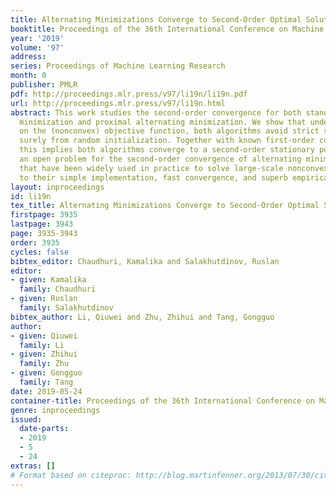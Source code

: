 ```yaml
---
title: Alternating Minimizations Converge to Second-Order Optimal Solutions
booktitle: Proceedings of the 36th International Conference on Machine Learning
year: '2019'
volume: '97'
address: 
series: Proceedings of Machine Learning Research
month: 0
publisher: PMLR
pdf: http://proceedings.mlr.press/v97/li19n/li19n.pdf
url: http://proceedings.mlr.press/v97/li19n.html
abstract: This work studies the second-order convergence for both standard alternating
  minimization and proximal alternating minimization. We show that under mild assumptions
  on the (nonconvex) objective function, both algorithms avoid strict saddles almost
  surely from random initialization. Together with known first-order convergence results,
  this implies both algorithms converge to a second-order stationary point. This solves
  an open problem for the second-order convergence of alternating minimization algorithms
  that have been widely used in practice to solve large-scale nonconvex problems due
  to their simple implementation, fast convergence, and superb empirical performance.
layout: inproceedings
id: li19n
tex_title: Alternating Minimizations Converge to Second-Order Optimal Solutions
firstpage: 3935
lastpage: 3943
page: 3935-3943
order: 3935
cycles: false
bibtex_editor: Chaudhuri, Kamalika and Salakhutdinov, Ruslan
editor:
- given: Kamalika
  family: Chaudhuri
- given: Ruslan
  family: Salakhutdinov
bibtex_author: Li, Qiuwei and Zhu, Zhihui and Tang, Gongguo
author:
- given: Qiuwei
  family: Li
- given: Zhihui
  family: Zhu
- given: Gongguo
  family: Tang
date: 2019-05-24
container-title: Proceedings of the 36th International Conference on Machine Learning
genre: inproceedings
issued:
  date-parts:
  - 2019
  - 5
  - 24
extras: []
# Format based on citeproc: http://blog.martinfenner.org/2013/07/30/citeproc-yaml-for-bibliographies/
---
```


